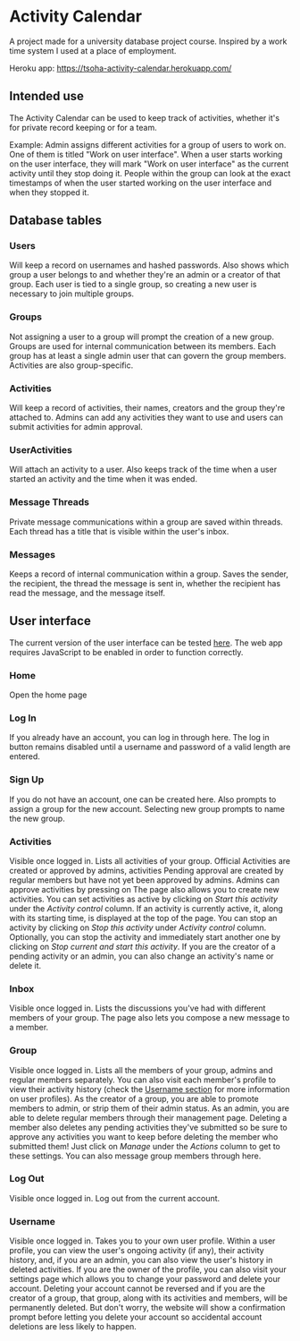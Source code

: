 # Activity Calendar
A project made for a university database project course. Inspired by a work time system I used at a place of employment.

Heroku app: https://tsoha-activity-calendar.herokuapp.com/
## Intended use
The Activity Calendar can be used to keep track of activities, whether it's for private record keeping or for a team.

Example: Admin assigns different activities for a group of users to work on. One of them is titled "Work on user interface". When a user starts working on the user interface, they will mark "Work on user interface" as the current activity until they stop doing it. People within the group can look at the exact timestamps of when the user started working on the user interface and when they stopped it.
## Database tables
### Users
Will keep a record on usernames and hashed passwords. Also shows which group a user belongs to and whether they're an admin or a creator of that group. Each user is tied to a single group, so creating a new user is necessary to join multiple groups.
### Groups
Not assigning a user to a group will prompt the creation of a new group. Groups are used for internal communication between its members. Each group has at least a single admin user that can govern the group members. Activities are also group-specific.
### Activities
Will keep a record of activities, their names, creators and the group they're attached to. Admins can add any activities they want to use and users can submit activities for admin approval.
### UserActivities
Will attach an activity to a user. Also keeps track of the time when a user started an activity and the time when it was ended.
### Message Threads
Private message communications within a group are saved within threads. Each thread has a title that is visible within the user's inbox.
### Messages
Keeps a record of internal communication within a group. Saves the sender, the recipient, the thread the message is sent in, whether the recipient has read the message, and the message itself.
## User interface
The current version of the user interface can be tested [here](https://tsoha-activity-calendar.herokuapp.com/). The web app requires JavaScript to be enabled in order to function correctly.
### Home
Open the home page
### Log In
If you already have an account, you can log in through here. The log in button remains disabled until a username and password of a valid length are entered.
### Sign Up
If you do not have an account, one can be created here. Also prompts to assign a group for the new account. Selecting new group prompts to name the new group.
### Activities
Visible once logged in. Lists all activities of your group. Official Activities are created or approved by admins, activities Pending approval are created by regular members but have not yet been approved by admins. Admins can approve activities by pressing on The page also allows you to create new activities. You can set activities as active by clicking on _Start this activity_ under the _Activity control_ column. If an activity is currently active, it, along with its starting time, is displayed at the top of the page. You can stop an activity by clicking on _Stop this activity_ under _Activity control_ column. Optionally, you can stop the activity and immediately start another one by clicking on _Stop current and start this activity_. If you are the creator of a pending activity or an admin, you can also change an activity's name or delete it.
### Inbox
Visible once logged in. Lists the discussions you've had with different members of your group. The page also lets you compose a new message to a member.
### Group
Visible once logged in. Lists all the members of your group, admins and regular members separately. You can also visit each member's profile to view their activity history (check the [Username section](https://github.com/Veloxization/activity-calendar#username) for more information on user profiles). As the creator of a group, you are able to promote members to admin, or strip them of their admin status. As an admin, you are able to delete regular members through their management page. Deleting a member also deletes any pending activities they've submitted so be sure to approve any activities you want to keep before deleting the member who submitted them! Just click on _Manage_ under the _Actions_ column to get to these settings. You can also message group members through here.
### Log Out
Visible once logged in. Log out from the current account.
### Username
Visible once logged in. Takes you to your own user profile. Within a user profile, you can view the user's ongoing activity (if any), their activity history, and, if you are an admin, you can also view the user's history in deleted activities. If you are the owner of the profile, you can also visit your settings page which allows you to change your password and delete your account. Deleting your account cannot be reversed and if you are the creator of a group, that group, along with its activities and members, will be permanently deleted. But don't worry, the website will show a confirmation prompt before letting you delete your account so accidental account deletions are less likely to happen.
